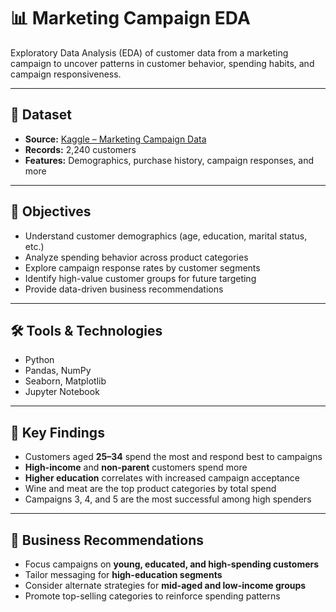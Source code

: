 # 📊 Marketing Campaign EDA  
Exploratory Data Analysis (EDA) of customer data from a marketing campaign to uncover patterns in customer behavior, spending habits, and campaign responsiveness.

---

## 📁 Dataset  
- **Source:** [Kaggle – Marketing Campaign Data](https://www.kaggle.com/datasets/rodsaldanha/arketing-campaign/data)  
- **Records:** 2,240 customers  
- **Features:** Demographics, purchase history, campaign responses, and more

---

## 🎯 Objectives  
- Understand customer demographics (age, education, marital status, etc.)  
- Analyze spending behavior across product categories  
- Explore campaign response rates by customer segments  
- Identify high-value customer groups for future targeting  
- Provide data-driven business recommendations

---

## 🛠️ Tools & Technologies  
- Python  
- Pandas, NumPy  
- Seaborn, Matplotlib  
- Jupyter Notebook

---

## 📌 Key Findings  
- Customers aged **25–34** spend the most and respond best to campaigns  
- **High-income** and **non-parent** customers spend more  
- **Higher education** correlates with increased campaign acceptance  
- Wine and meat are the top product categories by total spend  
- Campaigns 3, 4, and 5 are the most successful among high spenders

---

## 📢 Business Recommendations  
- Focus campaigns on **young, educated, and high-spending customers**  
- Tailor messaging for **high-education segments**  
- Consider alternate strategies for **mid-aged and low-income groups**  
- Promote top-selling categories to reinforce spending patterns

